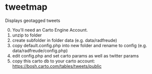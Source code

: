 # tweetmap
Displays geotagged tweets

0. You'll need an Carto Engine Account.
1. unzip to folder
2. create subfolder in folder data (e.g. data/radfreude)
3. copy default.config.php into new folder and rename to config (e.g. data/radfreude/config.php)
4. edit config.php and set carto params as well as twitter params
5. copy this carto db to your carto account: https://bosh.carto.com/tables/tweets/public
